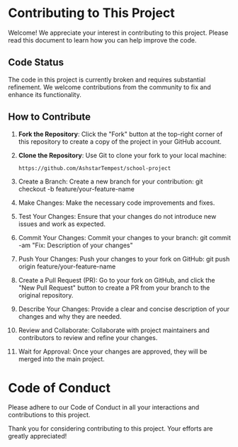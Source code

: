 # Contributing to This Project

Welcome! We appreciate your interest in contributing to this project. Please read this document to learn how you can help improve the code.

## Code Status

The code in this project is currently broken and requires substantial refinement. We welcome contributions from the community to fix and enhance its functionality.

## How to Contribute

1. **Fork the Repository**: Click the "Fork" button at the top-right corner of this repository to create a copy of the project in your GitHub account.

2. **Clone the Repository**: Use Git to clone your fork to your local machine:

   ```sh
   https://github.com/AshstarTempest/school-project


3. Create a Branch: Create a new branch for your contribution:
  git checkout -b feature/your-feature-name
4. Make Changes: Make the necessary code improvements and fixes.
5. Test Your Changes: Ensure that your changes do not introduce new issues and work as expected.
6. Commit Your Changes: Commit your changes to your branch:
  git commit -am "Fix: Description of your changes"
7. Push Your Changes: Push your changes to your fork on GitHub:
  git push origin feature/your-feature-name
8. Create a Pull Request (PR): Go to your fork on GitHub, and click the "New Pull Request" button to create a PR from your branch to the original repository.
9. Describe Your Changes: Provide a clear and concise description of your changes and why they are needed.
10. Review and Collaborate: Collaborate with project maintainers and contributors to review and refine your changes.
11. Wait for Approval: Once your changes are approved, they will be merged into the main project.
# Code of Conduct
Please adhere to our Code of Conduct in all your interactions and contributions to this project.

Thank you for considering contributing to this project. Your efforts are greatly appreciated!
